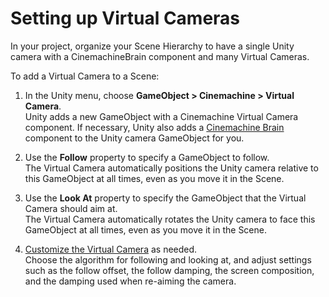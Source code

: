 # Setting up Virtual Cameras

In your project, organize your Scene Hierarchy to have a single Unity camera with a CinemachineBrain component and many Virtual Cameras.

To add a Virtual Camera to a Scene:

1. In the Unity menu, choose __GameObject > Cinemachine > Virtual Camera__. <br/>Unity adds a new GameObject with a Cinemachine Virtual Camera component. If necessary, Unity also adds a [Cinemachine Brain](CinemachineBrainProperties.md) component to the Unity camera GameObject for you.

2. Use the __Follow__ property to specify a GameObject to follow. <br/>The Virtual Camera automatically positions the Unity camera relative to this GameObject at all times, even as you move it in the Scene.

3. Use the __Look At__ property to specify the GameObject that the Virtual Camera should aim at. <br/>The Virtual Camera automatically rotates the Unity camera to face this GameObject at all times, even as you move it in the Scene.

4. [Customize the Virtual Camera](CinemachineVirtualCamera.md) as needed. <br/>Choose the algorithm for following and looking at, and adjust settings such as the follow offset, the follow damping, the screen composition, and the damping used when re-aiming the camera.



